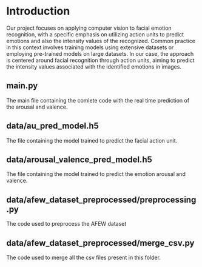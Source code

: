 # Introduction
Our project focuses on applying computer vision to facial emotion recognition, with a specific emphasis on utilizing action units to predict emotions and also the intensity values of the recognized. Common practice in this context involves training models using extensive datasets or employing pre-trained models on large datasets. In our case, the approach is centered around facial recognition through action units, aiming to predict the intensity values associated with the identified emotions in images.

## main.py
The main file containing the comlete code with the real time prediction of the arousal and valence.

## data/au_pred_model.h5
The file containing the model trained to predict the facial action unit.

## data/arousal_valence_pred_model.h5
The file containing the model trained to predict the emotion arousal and valence.

## data/afew_dataset_preprocessed/preprocessing.py
The code used to preprocess the AFEW dataset

## data/afew_dataset_preprocessed/merge_csv.py
The code used to merge all the csv files present in this folder.
